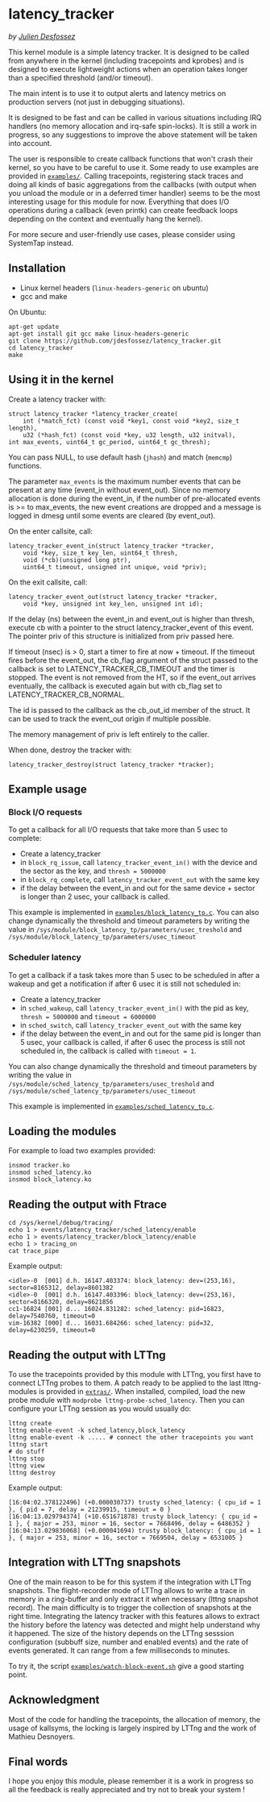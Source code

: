 latency_tracker
=============

_by [Julien Desfossez](mailto:jdesfossez@efficios.com)_

This kernel module is a simple latency tracker. It is designed to be called
from anywhere in the kernel (including tracepoints and kprobes) and is designed
to execute lightweight actions when an operation takes longer than a specified
threshold (and/or timeout).

The main intent is to use it to output alerts and latency metrics on production
servers (not just in debugging situations).

It is designed to be fast and can be called in various situations including IRQ
handlers (no memory allocation and irq-safe spin-locks). It is still a work in
progress, so any suggestions to improve the above statement will be taken into
account.

The user is responsible to create callback functions that won't crash their
kernel, so you have to be careful to use it. Some ready to use examples are
provided in [`examples/`](examples/). Calling tracepoints, registering stack
traces and doing all kinds of basic aggregations from the callbacks (with
output when you unload the module or in a deferred timer handler) seems to be
the most interesting usage for this module for now. Everything that does I/O
operations during a callback (even printk) can create feedback loops depending
on the context and eventually hang the kernel).

For more secure and user-friendly use cases, please consider using SystemTap
instead.

Installation
------------
  - Linux kernel headers (`linux-headers-generic` on ubuntu)
  - gcc and make

On Ubuntu:

```
apt-get update
apt-get install git gcc make linux-headers-generic
git clone https://github.com/jdesfossez/latency_tracker.git
cd latency_tracker
make
```

Using it in the kernel
----------------------

Create a latency tracker with:

    struct latency_tracker *latency_tracker_create(
        int (*match_fct) (const void *key1, const void *key2, size_t length),
        u32 (*hash_fct) (const void *key, u32 length, u32 initval),
	int max_events, uint64_t gc_period, uint64_t gc_thresh);

You can pass NULL, to use default hash (`jhash`) and match (`memcmp`)
functions.

The parameter `max_events` is the maximum number events that can be present at
any time (event_in without event_out).
Since no memory allocation is done during the event_in, if the number of
pre-allocated events is >= to max_events, the new event creations are dropped
and a message is logged in dmesg until some events are cleared (by event_out).

On the enter callsite, call:

    latency_tracker_event_in(struct latency_tracker *tracker,
        void *key, size_t key_len, uint64_t thresh,
        void (*cb)(unsigned long ptr),
        uint64_t timeout, unsigned int unique, void *priv);

On the exit callsite, call:

    latency_tracker_event_out(struct latency_tracker *tracker,
        void *key, unsigned int key_len, unsigned int id);

If the delay (ns) between the event_in and event_out is higher than
thresh, execute cb with a pointer to the struct latency_tracker_event
of this event. The pointer priv of this structure is initialized from
priv passed here.

If timeout (nsec) is > 0, start a timer to fire at now + timeout. If the
timeout fires before the event_out, the cb_flag argument of the struct passed
to the callback is set to LATENCY_TRACKER_CB_TIMEOUT and the timer is stopped.
The event is not removed from the HT, so if the event_out arrives eventually,
the callback is executed again but with cb_flag set to
LATENCY_TRACKER_CB_NORMAL.

The id is passed to the callback as the cb_out_id member of the struct. It
can be used to track the event_out origin if multiple possible.

The memory management of priv is left entirely to the caller.

When done, destroy the tracker with:

    latency_tracker_destroy(struct latency_tracker *tracker);


Example usage
-------------

### Block I/O requests

To get a callback for all I/O requests that take more than 5 usec to complete:
  - Create a latency_tracker
  - in `block_rq_issue`, call `latency_tracker_event_in()` with the device and the sector as the key, and `thresh = 5000000`
  - in `block_rq_complete`, call `latency_tracker_event_out` with the same key
  - if the delay between the event_in and out for the same device + sector is longer than 2 usec, your callback is called.

This example is implemented in [`examples/block_latency_tp.c`](examples/block_latency_tp.c).
You can also change dynamically the threshold and timeout parameters by writing the
value in `/sys/module/block_latency_tp/parameters/usec_treshold` and `/sys/module/block_latency_tp/parameters/usec_timeout`

### Scheduler latency
To get a callback if a task takes more than 5 usec to be scheduled in after a wakeup and get a notification if after 6 usec
it is still not scheduled in:
  - Create a latency_tracker
  - in `sched_wakeup`, call `latency_tracker_event_in()` with the pid as key, `thresh = 5000000` and `timeout = 6000000`
  - in `sched_switch`, call `latency_tracker_event_out` with the same key
  - if the delay between the event_in and out for the same pid is longer than 5 usec, your callback is called, if after 6 usec the process is still not scheduled in, the callback is called with `timeout = 1`.

You can also change dynamically the threshold and timeout parameters by writing the
value in `/sys/module/sched_latency_tp/parameters/usec_treshold` and `/sys/module/sched_latency_tp/parameters/usec_timeout`

This example is implemented in [`examples/sched_latency_tp.c`](examples/sched_latency_tp.c).

Loading the modules
-------------------
For example to load two examples provided:

```
insmod tracker.ko
insmod sched_latency.ko
insmod block_latency.ko
```

Reading the output with Ftrace
------------------------------

```
cd /sys/kernel/debug/tracing/
echo 1 > events/latency_tracker/sched_latency/enable
echo 1 > events/latency_tracker/block_latency/enable
echo 1 > tracing_on
cat trace_pipe
```

Example output:

```
<idle>-0  [001] d.h. 16147.403374: block_latency: dev=(253,16), sector=8165312, delay=8601382
<idle>-0  [001] d.h. 16147.403396: block_latency: dev=(253,16), sector=8166320, delay=8621856
cc1-16824 [001] d... 16024.831282: sched_latency: pid=16823, delay=7540760, timeout=0
vim-16382 [000] d... 16031.684266: sched_latency: pid=32, delay=6230259, timeout=0

```

Reading the output with LTTng
-----------------------------

To use the tracepoints provided by this module with LTTng, you first have to
connect LTTng probes to them. A patch ready to be applied to the last
lttng-modules is provided in [`extras/`](extras/). When installed, compiled, load the
new probe module with `modprobe lttng-probe-sched_latency`. Then you can configure
your LTTng session as you would usually do:

```
lttng create
lttng enable-event -k sched_latency,block_latency
lttng enable-event -k ..... # connect the other tracepoints you want
lttng start
# do stuff
lttng stop
lttng view
lttng destroy
```

Example output:

```
[16:04:02.378122496] (+0.000030737) trusty sched_latency: { cpu_id = 1 }, { pid = 7, delay = 21239915, timeout = 0 }
[16:04:13.029794374] (+10.651671878) trusty block_latency: { cpu_id = 1 }, { major = 253, minor = 16, sector = 7668496, delay = 6486352 }
[16:04:13.029836068] (+0.000041694) trusty block_latency: { cpu_id = 1 }, { major = 253, minor = 16, sector = 7669504, delay = 6531005 }
```

Integration with LTTng snapshots
--------------------------------

One of the main reason to be for this system if the integration with LTTng
snapshots. The flight-recorder mode of LTTng allows to write a trace in memory
in a ring-buffer and only extract it when necessary (lttng snapshot record).
The main difficulty is to trigger the collection of snapshots at the right
time. Integrating the latency tracker with this features allows to extract the
history before the latency was detected and might help understand why it
happened. The size of the history depends on the LTTng sesssion configuration
(subbuff size, number and enabled events) and the rate of events generated.  It
can range from a few milliseconds to minutes.

To try it, the script [`examples/watch-block-event.sh`](examples/watch-block-event.sh)
give a good starting point.

Acknowledgment
--------------

Most of the code for handling the tracepoints, the allocation of memory, the
usage of kallsyms, the locking is largely inspired by LTTng and the work of
Mathieu Desnoyers.


Final words
-----------

I hope you enjoy this module, please remember it is a work in progress so all
the feedback is really appreciated and try not to break your system !
